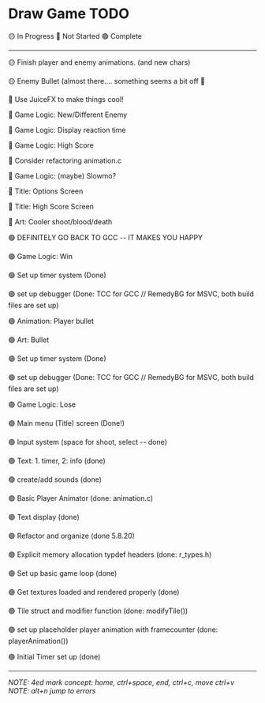 # Draw Game TODO


🟡 In Progress
🔴 Not Started
🟢 Complete

---

🟡 Finish player and enemy animations. (and new chars)

🟡 Enemy Bullet (almost there.... something seems a bit off 🤔

🔴 Use JuiceFX to make things cool!

🔴 Game Logic: New/Different Enemy

🔴 Game Logic: Display reaction time

🔴 Game Logic: High Score

🔴 Consider refactoring animation.c

🔴 Game Logic: (maybe) Slowmo?

🔴 Title: Options Screen

🔴 Title: High Score Screen

🔴 Art: Cooler shoot/blood/death

🟢 DEFINITELY GO BACK TO GCC -- IT MAKES YOU HAPPY

🟢 Game Logic: Win 

🟢 Set up timer system (Done)

🟢 set up debugger (Done: TCC for GCC // RemedyBG for MSVC, both build files are set up)

🟢 Animation: Player bullet

🟢 Art: Bullet

🟢 Set up timer system (Done)

🟢 set up debugger (Done: TCC for GCC // RemedyBG for MSVC, both build files are set up)

🟢 Game Logic: Lose 

🟢 Main menu (Title) screen (Done!)

🟢 Input system (space for shoot, select -- done)

🟢 Text: 1. timer, 2: info (done)
 
🟢 create/add sounds (done)

🟢 Basic Player Animator (done: animation.c)

🟢 Text display (done)

🟢 Refactor and organize (done 5.8.20)

🟢 Explicit memory allocation typdef headers (done: r_types.h)

🟢 Set up basic game loop (done)

🟢 Get textures loaded and rendered properly (done)

🟢 Tile struct and modifier function (done: modifyTile())

🟢 set up placeholder player animation with framecounter (done: playerAnimation())

🟢 Initial Timer set up (done)

---

*NOTE: 4ed mark concept: home, ctrl+space, end, ctrl+c, move ctrl+v*
*NOTE: alt+n jump to errors*
